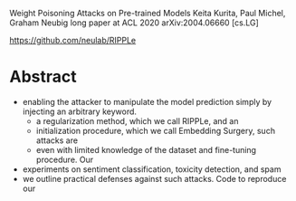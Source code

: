 Weight Poisoning Attacks on Pre-trained Models
Keita Kurita, Paul Michel, Graham Neubig
long paper at ACL 2020 arXiv:2004.06660 [cs.LG]

https://github.com/neulab/RIPPLe

# Abstract

* enabling the attacker to manipulate the model prediction simply by injecting
  an arbitrary keyword.
  * a regularization method, which we call RIPPLe, and an
  * initialization procedure, which we call Embedding Surgery, such attacks are
  * even with limited knowledge of the dataset and fine-tuning procedure. Our
* experiments on sentiment classification, toxicity detection, and spam
* we outline practical defenses against such attacks. Code to reproduce our
